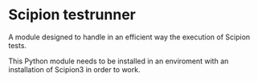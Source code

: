 # Scipion testrunner
A module designed to handle in an efficient way the execution of Scipion tests.

This Python module needs to be installed in an enviroment with an installation of Scipion3 in order to work.
